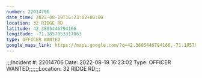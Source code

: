 ```yaml
---
number: 22014706
date_time: 2022-08-19T16:23:02+00:00
location: 32 RIDGE RD
latitude: 42.3805446794166
longitude: -71.1857053317063
type: OFFICER WANTED
google_maps_link: https://maps.google.com/?q=42.3805446794166,-71.1857053317063
---
```


;;;Incident #: 22014706  Date: 2022-08-19 16:23:02   Type: OFFICER WANTED;;;;;;Location: 32 RIDGE RD;;;
